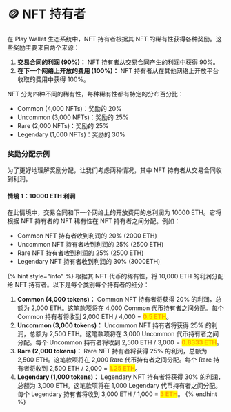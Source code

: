 # 🪙 NFT 持有者

在 Play Wallet 生态系统中，NFT 持有者根据其 NFT 的稀有性获得各种奖励。这些奖励主要来自两个来源：

1. **交易合同的利润 (90%)：** NFT 持有者从交易合同产生的利润中获得 90%。
2. **在下一个网络上开放的费用 (100%)：** NFT 持有者从在其他网络上开放平台收取的费用中获得 100%。

NFT 分为四种不同的稀有性，每种稀有性都有特定的分布百分比：

* Common (4,000 NFTs)：奖励的 20%
* Uncommon (3,000 NFTs)：奖励的 25%
* Rare (2,000 NFTs)：奖励的 25%
* Legendary (1,000 NFTs)：奖励的 30%

### 奖励分配示例

为了更好地理解奖励分配，让我们考虑两种情况，其中 NFT 持有者从交易合同收到利润。

#### 情境 1：10000 ETH 利润

在此情境中，交易合同和下一个网络上的开放费用的总利润为 10000 ETH。它将根据 NFT 持有者的 NFT 稀有性在 NFT 持有者之间分配。例如：

* Common NFT 持有者收到利润的 20% (2000 ETH)
* Uncommon NFT 持有者收到利润的 25% (2500 ETH)
* Rare NFT 持有者收到利润的 25% (2500 ETH)
* Legendary NFT 持有者收到利润的 30% (3000ETH)

{% hint style="info" %}
根据其 NFT 代币的稀有性，将 10,000 ETH 的利润分配给 NFT 持有者。以下是每个类别每个持有者的细分：

1. **Common (4,000 tokens)：** Common NFT 持有者将获得 20% 的利润，总额为 2,000 ETH。这笔款项将在 4,000 Common 代币持有者之间分配。每个 Common 持有者将收到 2,000 ETH / 4,000 = <mark style="color:orange;">**0.5 ETH**</mark>。
2. **Uncommon (3,000 tokens)：** Uncommon NFT 持有者将获得 25% 的利润，总额为 2,500 ETH。这笔款项将在 3,000 Uncommon 代币持有者之间分配。每个 Uncommon 持有者将收到 2,500 ETH / 3,000 = <mark style="color:orange;">**0.8333 ETH**</mark>。
3. **Rare (2,000 tokens)：** Rare NFT 持有者将获得 25% 的利润，总额为 2,500 ETH。这笔款项将在 2,000 Rare 代币持有者之间分配。每个 Rare 持有者将收到 2,500 ETH / 2,000 = <mark style="color:orange;">**1.25 ETH**</mark>。
4. **Legendary (1,000 tokens)：** Legendary NFT 持有者将获得 30% 的利润，总额为 3,000 ETH。这笔款项将在 1,000 Legendary 代币持有者之间分配。每个 Legendary 持有者将收到 3,000 ETH / 1,000 = <mark style="color:orange;">**3 ETH**</mark>。
   {% endhint %}
